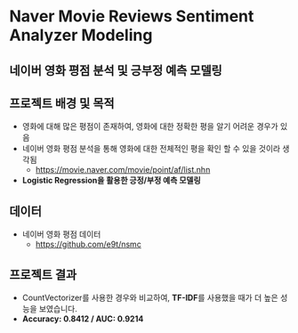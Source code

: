 # Naver Movie Reviews Sentiment Analyzer Modeling
## 네이버 영화 평점 분석 및 긍부정 예측 모델링

## 프로젝트 배경 및 목적
- 영화에 대해 많은 평점이 존재하여, 영화에 대한 정확한 평을 알기 어려운 경우가 있음
- 네이버 영화 평점 분석을 통해 영화에 대한 전체적인 평을 확인 할 수 있을 것이라 생각됨
  - https://movie.naver.com/movie/point/af/list.nhn
- **Logistic Regression을 활용한 긍정/부정 예측 모델링**

## 데이터
- 네이버 영화 평점 데이터
  - https://github.com/e9t/nsmc

## 프로젝트 결과
- CountVectorizer를 사용한 경우와 비교하여, **TF-IDF**를 사용했을 때가 더 높은 성능을 보였습니다.
- **Accuracy: 0.8412 / AUC: 0.9214**
